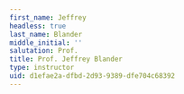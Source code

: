 ```yaml
---
first_name: Jeffrey
headless: true
last_name: Blander
middle_initial: ''
salutation: Prof.
title: Prof. Jeffrey Blander
type: instructor
uid: d1efae2a-dfbd-2d93-9389-dfe704c68392
---
```


